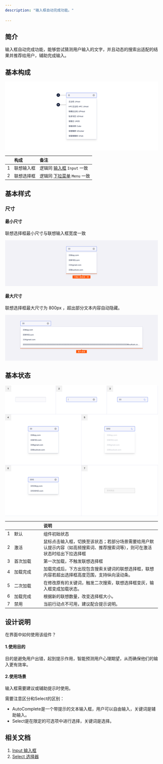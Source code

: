 ```yaml
---
description: "输入框自动完成功能。"

---
```


<!--副标题具体写法见源代码模式-->

## 简介

输入框自动完成功能，能够尝试猜测⽤户输⼊的⽂字，并且动态的搜索出适配的结果并推荐给⽤户，辅助完成输⼊。

## 基本构成

![单类型构成](../../../images/Button/单类型构成.png)

|      | 构成       | 备注                            |
| :--: | :--------- | :------------------------------ |
|  1   | 联想输入框 | 逻辑同 [输入框]() `Input` 一致  |
|  2   | 联想选择框 | 逻辑同 [下拉菜单]() `Menu` 一致 |



## 基本样式

### 尺寸

#### 最小尺寸

联想选择框最小尺寸与联想输入框宽度一致

![1](../../../images/Button/1-4810821.png)

#### 最大尺寸

联想选择框最大尺寸为 800px ，超出部分文本内容自动隐藏。

![2](../../../images/Button/2.png)


## 基本状态

![状态](../../../images/Button/状态-4813234.png)

|   | &nbsp;&nbsp;&nbsp;&nbsp;&nbsp;&nbsp;&nbsp;&nbsp;&nbsp;&nbsp;&nbsp;&nbsp;&nbsp;&nbsp;&nbsp;&nbsp;&nbsp;&nbsp;&nbsp;&nbsp;&nbsp;&nbsp;             | 说明                                                         |
| ---- | :------- | :----------------------------------------------------------- |
| 1    | 默认     | 组件初始状态                                                 |
| 2    | 激活     | 鼠标点击输入框，切换至该状态；若部分场景需要给用户默认提示内容（如高频搜索词、推荐搜索词等），则可在激活状态时给出下拉选择框 |
| 3    | 首次加载 | 第一次加载，不触发联想选择框                                 |
| 4    | 加载完成 | 加载完成后，下方出现包含搜索关键词的联想选择框，联想内容若超出选择框高度范围，支持纵向滚动条。 |
| 5    | 二次加载 | 在修改原有的关键词，触发二次搜索，联想选择框变灰，输入框变成加载状态。 |
| 6    | 加载完成 | 根据新的联想数量，改变选择框大小。                           |
| 7    | 禁用     | 当前行动点不可用，建议配合提示说明。                         |



## 设计说明

在界面中如何使用该组件？



#### 1.使用目的

⽬的是避免⽤户出错，起到提示作⽤，智能预测⽤户⼼理期望，从⽽确保他们的输⼊更有效率。



#### 2.使用场景

输入框需要建议或辅助提示时使用。



需要注意区分和Select的区别：

- AutoComplete是一个带提示的文本输入框，用户可以自由输入，关键词是辅助输入。
- Select是在限定的可选项中进行选择，关键词是选择。

## 相关文档
1. [Input 输入框](https://www.ucloud.cn)
2. [Select 选择器](https://www.ucloud.cn)

